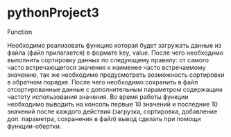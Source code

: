 # pythonProject3
Function

Необходимо реализовать функцию которая будет загружать данные из файла (файл прилагается) в формате key, value. 
После чего необходимо выполнить сортировку данных по следующему правилу: 
от самого часто встречающегося значения к наименее часто встречаемому значению, так же необходимо предусмотреть возможность сортировки в обратном порядке. 
После чего необходимо сохранить в файл отсортированные данные с дополнительным параметром содержащим частоту использования значения. 
Во время работы функции необходимо выводить на консоль первые 10 значений 
и последние 10 значений после каждого действия (загрузка, сортировка, добавление доп. параметра, сохранения в файл) 
вывод сделать при помощи функции-обертки.
